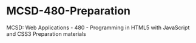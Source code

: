 # MCSD-480-Preparation
MCSD: Web Applications - 480 - Programming in HTML5 with JavaScript and CSS3 Preparation materials

